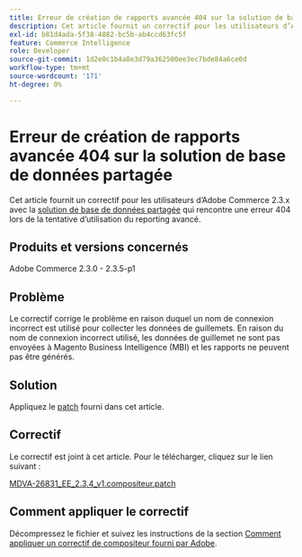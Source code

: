 ```yaml
---
title: Erreur de création de rapports avancée 404 sur la solution de base de données partagée
description: Cet article fournit un correctif pour les utilisateurs d’Adobe Commerce 2.3.x avec la [solution de base de données partagée](https://devdocs.magento.com/guides/v2.3/config-guide/multi-master/multi-master.html) qui rencontre une erreur 404 lors de la tentative d’utilisation du reporting avancé.
exl-id: b81d4ada-5f38-4882-bc5b-ab4ccd63fc5f
feature: Commerce Intelligence
role: Developer
source-git-commit: 1d2e0c1b4a8e3d79a362500ee3ec7bde84a6ce0d
workflow-type: tm+mt
source-wordcount: '171'
ht-degree: 0%

---
```


# Erreur de création de rapports avancée 404 sur la solution de base de données partagée

Cet article fournit un correctif pour les utilisateurs d’Adobe Commerce 2.3.x avec la [solution de base de données partagée](https://devdocs.magento.com/guides/v2.3/config-guide/multi-master/multi-master.html) qui rencontre une erreur 404 lors de la tentative d’utilisation du reporting avancé.

## Produits et versions concernés

Adobe Commerce 2.3.0 - 2.3.5-p1

## Problème

Le correctif corrige le problème en raison duquel un nom de connexion incorrect est utilisé pour collecter les données de guillemets. En raison du nom de connexion incorrect utilisé, les données de guillemet ne sont pas envoyées à Magento Business Intelligence (MBI) et les rapports ne peuvent pas être générés.

## Solution

Appliquez le [patch](assets/MDVA-26831_EE_2.3.4_v1.composer.patch.zip) fourni dans cet article.

## Correctif

Le correctif est joint à cet article. Pour le télécharger, cliquez sur le lien suivant :

[MDVA-26831\_EE\_2.3.4\_v1.compositeur.patch](assets/MDVA-26831_EE_2.3.4_v1.composer.patch.zip)

## Comment appliquer le correctif

Décompressez le fichier et suivez les instructions de la section [Comment appliquer un correctif de compositeur fourni par Adobe](/help/how-to/general/how-to-apply-a-composer-patch-provided-by-magento.md).
